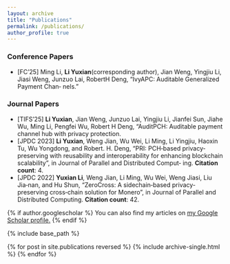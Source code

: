 ```yaml
---
layout: archive
title: "Publications"
permalink: /publications/
author_profile: true
---
```

### Conference Papers
 * [FC’25] Ming Li, **Li Yuxian**(corresponding author), Jian Weng, Yingjiu Li, Jiasi Weng, Junzuo Lai, RobertH Deng, “IvyAPC: Auditable Generalized Payment Chan‑
nels.”


### Journal Papers
 * [TIFS’25] **Li Yuxian**, Jian Weng, Junzuo Lai, Yingjiu Li, Jianfei Sun, Jiahe Wu, Ming Li, Pengfei Wu, Robert H Deng, “AuditPCH: Auditable
payment channel hub with privacy protection.
 * [JPDC 2023]  **Li Yuxian**, Weng Jian, Wu Wei, Li Ming, Li Yingjiu, Haoxin Tu, Wu Yongdong, and Robert. H. Deng, “PRI: PCH‑based privacy‑
preserving with reusability and interoperability for enhancing blockchain scalability”, in Journal of Parallel and Distributed Comput‑
ing. **Citation count**: 4.
 * [JPDC 2022]  **Yuxian Li**, Weng Jian, Li Ming, Wu Wei, Weng Jiasi, Liu Jia‑nan, and Hu Shun, “ZeroCross: A sidechain‑based privacy‑
preserving cross‑chain solution for Monero”, in Journal of Parallel and Distributed Computing. **Citation count**: 42.

 
{% if author.googlescholar %}
  You can also find my articles on <u><a href="{{author.googlescholar}}">my Google Scholar profile</a>.</u>
{% endif %}

{% include base_path %}

{% for post in site.publications reversed %}
  {% include archive-single.html %}
{% endfor %}
